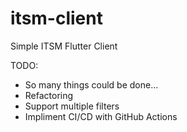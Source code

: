 # itsm-client
Simple ITSM Flutter Client

TODO:
* So many things could be done...
* Refactoring
* Support multiple filters
* Impliment CI/CD with GitHub Actions
